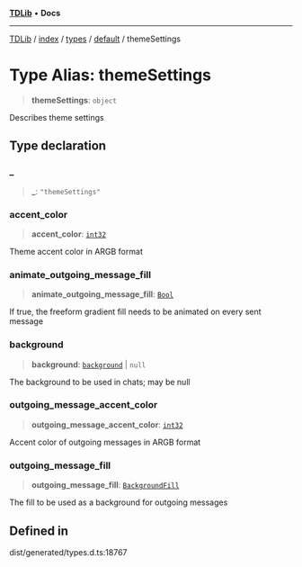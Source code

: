 [**TDLib**](../../../../../../README.md) • **Docs**

***

[TDLib](../../../../../../modules.md) / [index](../../../../../README.md) / [types](../../../README.md) / [default](../README.md) / themeSettings

# Type Alias: themeSettings

> **themeSettings**: `object`

Describes theme settings

## Type declaration

### \_

> **\_**: `"themeSettings"`

### accent\_color

> **accent\_color**: [`int32`](int32-1.md)

Theme accent color in ARGB format

### animate\_outgoing\_message\_fill

> **animate\_outgoing\_message\_fill**: [`Bool`](Bool.md)

If true, the freeform gradient fill needs to be animated on every sent message

### background

> **background**: [`background`](background-1.md) \| `null`

The background to be used in chats; may be null

### outgoing\_message\_accent\_color

> **outgoing\_message\_accent\_color**: [`int32`](int32-1.md)

Accent color of outgoing messages in ARGB format

### outgoing\_message\_fill

> **outgoing\_message\_fill**: [`BackgroundFill`](BackgroundFill.md)

The fill to be used as a background for outgoing messages

## Defined in

dist/generated/types.d.ts:18767
